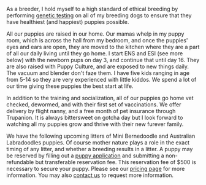 As a breeder, I hold myself to a high standard of ethical breeding by performing [genetic testing](/meet-the-dogs/genetic-testing) on all of my breeding dogs to ensure that they have healthiest (and happiest) puppies possible. 

All our puppies are raised in our home. Our mamas whelp in my puppy room, which is across the hall from my bedroom, and once the puppies' eyes and ears are open, they are moved to the kitchen where they are a part of all our daily living until they go home. I start ENS and ESI (see more below) with the newborn pups on day 3, and continue that until day 16. They are also raised with Puppy Culture, and are exposed to new things daily. The vacuum and blender don't faze them. I have five kids ranging in age from 5-14 so they are very experienced with little kiddos. We spend a lot of our time giving these puppies the best start at life.

In addition to the training and socialization, all of our puppies go home vet checked, dewormed, and with their first set of vaccinations. We offer delivery by flight nanny, and a free month of pet insurance through Trupanion. It is always bittersweet on gotcha day but I look forward to watching all my puppies grow and thrive with their new furever family.

We have the following upcoming litters of Mini Bernedoodle and Australian Labradoodles puppies. Of course mother nature plays a role in the exact timing of any litter, and whether a breeding results in a litter. A puppy may be reserved by filling out a [puppy application](/puppies/application) and submitting a non-refundable but transferable reservation fee. This reservation fee of $500 is necessary to secure your puppy. Please see our [pricing page](/puppies/policies-and-pricing) for more information. You may also [contact us](/contact) to request more information.